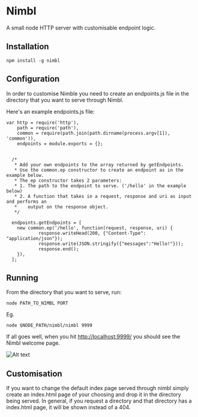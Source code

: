 Nimbl
=====

A small node HTTP server with customisable endpoint logic.

Installation
------------

    npm install -g nimbl

Configuration
-------------

In order to customise Nimble you need to create an endpoints.js file in the directory that
you want to serve through Nimbl.

Here's an example endpoints.js file:

    var http = require('http'),
        path = require('path'),
        common = require(path.join(path.dirname(process.argv[1]), 'common')),
        endpoints = module.exports = {};
     
     
      /*
       * Add your own endpoints to the array returned by getEndpoints.
       * Use the common.ep constructor to create an endpoint as in the example below.
       * The ep constructor takes 2 parameters:
       * 1. The path to the endpoint to serve. ('/hello' in the example below)
       * 2. A function that takes in a request, response and uri as input and performs an
       *    output on the response object.
       */
     
      endpoints.getEndpoints = [
        new common.ep('/hello', function(request, response, uri) {
                response.writeHead(200, {"Content-Type": "application/json"});
                response.write(JSON.stringify({"messages":"Hello!"}));
                response.end();
        }),
      ];


Running
-------

From the directory that you want to serve, run:

    node PATH_TO_NIMBL PORT

Eg.

    node $NODE_PATH/nimbl/nimbl 9999


If all goes well, when you hit [http://localhost:9999/](http://localhost:9999/) you should see the Nimbl welcome page.

![Alt text](https://raw.githubusercontent.com/ssanj/Nimbl/master/nimbl_index.png)

Customisation
-------------

If you want to change the default index page served through nimbl simply create an index.html page of your choosing and drop it in the directory being served. In general, if you request a directory and that directory has a index.html page, it will be shown instead of a 404.
